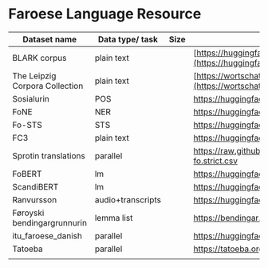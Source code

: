 # Faroese Language Resource

| Dataset name                   | Data type/ task | Size | Source/Link                                                                                                                  |
| ------------------------------ | --------------- | ---- | ---------------------------------------------------------------------------------------------------------------------------- |
| BLARK corpus                   | plain text      |      | [https://huggingface.co/datasets/barbaroo/Faroese_BLARK_small](https://huggingface.co/datasets/barbaroo/Faroese_BLARK_small) |
| The Leipzig Corpora Collection | plain text      |      | [https://wortschatz.uni-leipzig.de/en/download/Faroese](https://wortschatz.uni-leipzig.de/en/download/Faroese                |
| Sosialurin                     | POS             |      | https://huggingface.co/datasets/vesteinn/sosialurin-faroese-pos                                                              |
| FoNE                           | NER             |      | https://huggingface.co/datasets/vesteinn/sosialurin-faroese-ner                                                              |
| Fo-STS                         | STS             |      | https://huggingface.co/datasets/vesteinn/faroese-sts                                                                         |
| FC3                            | plain text      |      | https://huggingface.co/datasets/vesteinn/FC3                                                                                 |
| Sprotin translations           | parallel        |      | https://raw.githubusercontent.com/Sprotin/translations/main/sentences_en-fo.strict.csv                                       |
| FoBERT                         | lm              |      | https://huggingface.co/vesteinn/FoBERT                                                                                       |
| ScandiBERT                     | lm              |      | https://huggingface.co/vesteinn/ScandiBERT                                                                                   |
| Ranvursson                     | audio+transcripts                 |      | https://huggingface.co/datasets/carlosdanielhernandezmena/ravnursson_asr                                                                                                                             |
| Føroyski bendingargrunnurin    | lemma list                |      | https://bendingar.fo/tilfar/                                                                                                                             |
| itu_faroese_danish |    parallel             |   |   https://huggingface.co/datasets/strombergnlp/itu_faroese_danish                                                                                                                           |
| Tatoeba                               |   parallel              |      |      https://tatoeba.org/en/sentences/show_all_in/fao/none                                                                                                                        |
|                                |                 |      |                                                                                                                              |
